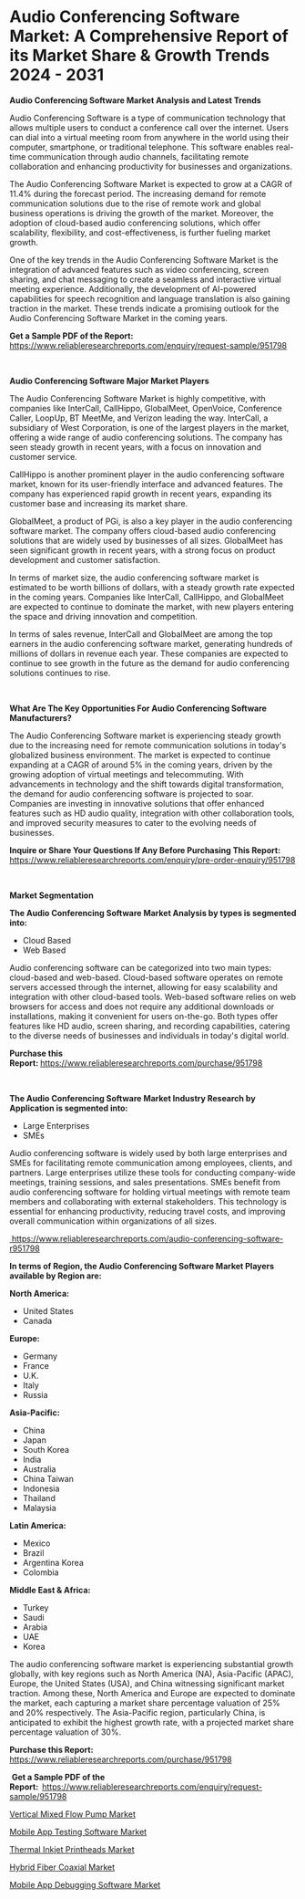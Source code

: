 <p><h1>Audio Conferencing Software Market: A Comprehensive Report of its Market Share & Growth Trends 2024 - 2031</h1></p><p><strong>Audio Conferencing Software Market Analysis and Latest Trends</strong></p>
<p><p>Audio Conferencing Software is a type of communication technology that allows multiple users to conduct a conference call over the internet. Users can dial into a virtual meeting room from anywhere in the world using their computer, smartphone, or traditional telephone. This software enables real-time communication through audio channels, facilitating remote collaboration and enhancing productivity for businesses and organizations.</p><p>The Audio Conferencing Software Market is expected to grow at a CAGR of 11.4% during the forecast period. The increasing demand for remote communication solutions due to the rise of remote work and global business operations is driving the growth of the market. Moreover, the adoption of cloud-based audio conferencing solutions, which offer scalability, flexibility, and cost-effectiveness, is further fueling market growth.</p><p>One of the key trends in the Audio Conferencing Software Market is the integration of advanced features such as video conferencing, screen sharing, and chat messaging to create a seamless and interactive virtual meeting experience. Additionally, the development of AI-powered capabilities for speech recognition and language translation is also gaining traction in the market. These trends indicate a promising outlook for the Audio Conferencing Software Market in the coming years.</p></p>
<p><strong>Get a Sample PDF of the Report:&nbsp;</strong> <a href="https://www.reliableresearchreports.com/enquiry/request-sample/951798">https://www.reliableresearchreports.com/enquiry/request-sample/951798</a></p>
<p>&nbsp;</p>
<p><strong>Audio Conferencing Software Major Market Players</strong></p>
<p><p>The Audio Conferencing Software Market is highly competitive, with companies like InterCall, CallHippo, GlobalMeet, OpenVoice, Conference Caller, LoopUp, BT MeetMe, and Verizon leading the way. InterCall, a subsidiary of West Corporation, is one of the largest players in the market, offering a wide range of audio conferencing solutions. The company has seen steady growth in recent years, with a focus on innovation and customer service.</p><p>CallHippo is another prominent player in the audio conferencing software market, known for its user-friendly interface and advanced features. The company has experienced rapid growth in recent years, expanding its customer base and increasing its market share.</p><p>GlobalMeet, a product of PGi, is also a key player in the audio conferencing software market. The company offers cloud-based audio conferencing solutions that are widely used by businesses of all sizes. GlobalMeet has seen significant growth in recent years, with a strong focus on product development and customer satisfaction.</p><p>In terms of market size, the audio conferencing software market is estimated to be worth billions of dollars, with a steady growth rate expected in the coming years. Companies like InterCall, CallHippo, and GlobalMeet are expected to continue to dominate the market, with new players entering the space and driving innovation and competition.</p><p>In terms of sales revenue, InterCall and GlobalMeet are among the top earners in the audio conferencing software market, generating hundreds of millions of dollars in revenue each year. These companies are expected to continue to see growth in the future as the demand for audio conferencing solutions continues to rise.</p></p>
<p>&nbsp;</p>
<p><strong>What Are The Key Opportunities For Audio Conferencing Software Manufacturers?</strong></p>
<p><p>The Audio Conferencing Software market is experiencing steady growth due to the increasing need for remote communication solutions in today's globalized business environment. The market is expected to continue expanding at a CAGR of around 5% in the coming years, driven by the growing adoption of virtual meetings and telecommuting. With advancements in technology and the shift towards digital transformation, the demand for audio conferencing software is projected to soar. Companies are investing in innovative solutions that offer enhanced features such as HD audio quality, integration with other collaboration tools, and improved security measures to cater to the evolving needs of businesses.</p></p>
<p><strong>Inquire or Share Your Questions If Any Before Purchasing This Report:</strong> <a href="https://www.reliableresearchreports.com/enquiry/pre-order-enquiry/951798">https://www.reliableresearchreports.com/enquiry/pre-order-enquiry/951798</a></p>
<p>&nbsp;</p>
<p><strong>Market Segmentation</strong></p>
<p><strong>The Audio Conferencing Software Market Analysis by types is segmented into:</strong></p>
<p><ul><li>Cloud Based</li><li>Web Based</li></ul></p>
<p><p>Audio conferencing software can be categorized into two main types: cloud-based and web-based. Cloud-based software operates on remote servers accessed through the internet, allowing for easy scalability and integration with other cloud-based tools. Web-based software relies on web browsers for access and does not require any additional downloads or installations, making it convenient for users on-the-go. Both types offer features like HD audio, screen sharing, and recording capabilities, catering to the diverse needs of businesses and individuals in today's digital world.</p></p>
<p><strong>Purchase this Report:&nbsp;</strong><a href="https://www.reliableresearchreports.com/purchase/951798">https://www.reliableresearchreports.com/purchase/951798</a></p>
<p>&nbsp;</p>
<p><strong>The Audio Conferencing Software Market Industry Research by Application is segmented into:</strong></p>
<p><ul><li>Large Enterprises</li><li>SMEs</li></ul></p>
<p><p>Audio conferencing software is widely used by both large enterprises and SMEs for facilitating remote communication among employees, clients, and partners. Large enterprises utilize these tools for conducting company-wide meetings, training sessions, and sales presentations. SMEs benefit from audio conferencing software for holding virtual meetings with remote team members and collaborating with external stakeholders. This technology is essential for enhancing productivity, reducing travel costs, and improving overall communication within organizations of all sizes.</p></p>
<p><a href="https://www.reliableresearchreports.com/audio-conferencing-software-r951798">&nbsp;https://www.reliableresearchreports.com/audio-conferencing-software-r951798</a></p>
<p><strong>In terms of Region, the Audio Conferencing Software Market Players available by Region are:</strong></p>
<p>
    <p> <strong> North America: </strong>
        <ul>
            <li>United States</li>
            <li>Canada</li>
        </ul>
        </p> 
    <p> <strong> Europe: </strong>
        <ul>
            <li>Germany</li>
            <li>France</li>
            <li>U.K.</li>
            <li>Italy</li>
            <li>Russia</li>
        </ul>
        </p> 
    <p> <strong> Asia-Pacific: </strong>
        <ul>
            <li>China</li>
            <li>Japan</li>
            <li>South Korea</li>
            <li>India</li>
            <li>Australia</li>
            <li>China Taiwan</li>
            <li>Indonesia</li>
            <li>Thailand</li>
            <li>Malaysia</li>
        </ul>
        </p> 
    <p> <strong> Latin America: </strong>
        <ul>
            <li>Mexico</li>
            <li>Brazil</li>
            <li>Argentina Korea</li>
            <li>Colombia</li>
        </ul>
        </p> 
    <p> <strong> Middle East & Africa: </strong>
        <ul>
            <li>Turkey</li>
            <li>Saudi</li>
            <li>Arabia</li>
            <li>UAE</li>
            <li>Korea</li>
        </ul>
    </p>
    </p>
<p><p>The audio conferencing software market is experiencing substantial growth globally, with key regions such as North America (NA), Asia-Pacific (APAC), Europe, the United States (USA), and China witnessing significant market traction. Among these, North America and Europe are expected to dominate the market, each capturing a market share percentage valuation of 25% and 20% respectively. The Asia-Pacific region, particularly China, is anticipated to exhibit the highest growth rate, with a projected market share percentage valuation of 30%.</p></p>
<p><strong>Purchase this Report: </strong><a href="https://www.reliableresearchreports.com/purchase/951798">https://www.reliableresearchreports.com/purchase/951798</a></p>
<p>&nbsp;<strong>Get a Sample PDF of the Report:&nbsp;&nbsp;</strong><a href="https://www.reliableresearchreports.com/enquiry/request-sample/951798">https://www.reliableresearchreports.com/enquiry/request-sample/951798</a></p>
<p><strong></strong></p>
<p><p><a href="https://medium.com/@diengw5_68119/global-vertical-mixed-flow-pump-market-focus-on-application-end-use-industry-type-equipment-70db10e28ab4">Vertical Mixed Flow Pump Market</a></p><p><a href="https://github.com/ofpaqrof92/Market-Research-Report-List-1/blob/main/mobile-app-testing-software-market.md">Mobile App Testing Software Market</a></p><p><a href="https://www.linkedin.com/pulse/comprehensive-analysis-global-thermal-inkjet-printheads-rr1ve?trackingId=Fd7HPIS%2FReOy8bHdaLVFig%3D%3D">Thermal Inkjet Printheads Market</a></p><p><a href="https://medium.com/@amexben1465_98864/hybrid-fiber-coaxial-market-growth-outlook-from-2024-to-2031-and-it-is-projecting-at-13-9-8db4570760dd">Hybrid Fiber Coaxial Market</a></p><p><a href="https://github.com/HowardDelgaXXfnf/Market-Research-Report-List-1/blob/main/mobile-app-debugging-software-market.md">Mobile App Debugging Software Market</a></p></p>